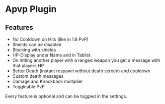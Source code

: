 # Apvp Plugin

## Features
- No Cooldown on Hits (like in 1.8 PvP)
- Shields can be disabled
- Blocking with shields
- HP-Display under Name and in Tablist
- On hitting another player with a ranged weapon you get a message with that players HP
- Better Death (instant respawn without death screen) and cooldown
- Custom death messages
- Damage and Knockback multiplier
- Toggleable PvP

Every feature is optional and can be toggled in the settings.
